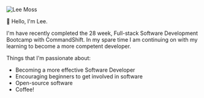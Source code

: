 ![Lee Moss](https://github.com/Lee-Moss/Lee-Moss/assets/109576407/c2b9d147-9ccf-4ad4-882f-917c10879bfd)

👋 Hello, I'm Lee.

I'm have recently completed the 28 week, Full-stack Software Development Bootcamp with CommandShift. In my spare time I am continuing on with my learning to become a more competent developer.


Things that I'm passionate about:

- Becoming a more effective Software Developer
- Encouraging beginners to get involved in software
- Open-source software
- Coffee!
